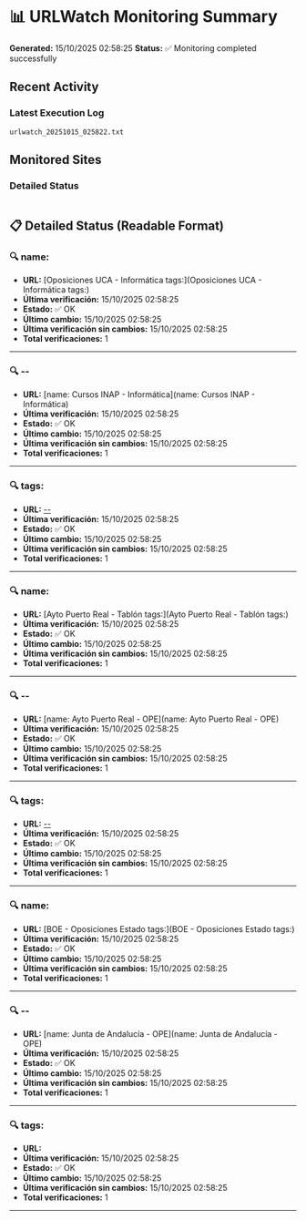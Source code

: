 # 📊 URLWatch Monitoring Summary

**Generated:** 15/10/2025 02:58:25
**Status:** ✅ Monitoring completed successfully

## Recent Activity

### Latest Execution Log
`urlwatch_20251015_025822.txt`

## Monitored Sites

### Detailed Status
```
```

## 📋 Detailed Status (Readable Format)

### 🔍 name:

- **URL:** [Oposiciones UCA - Informática	tags:](Oposiciones UCA - Informática	tags:)
- **Última verificación:** 15/10/2025 02:58:25
- **Estado:** ✅ OK
- **Último cambio:** 15/10/2025 02:58:25
- **Última verificación sin cambios:** 15/10/2025 02:58:25
- **Total verificaciones:** 1

---

### 🔍 --

- **URL:** [name: Cursos INAP - Informática](name: Cursos INAP - Informática)
- **Última verificación:** 15/10/2025 02:58:25
- **Estado:** ✅ OK
- **Último cambio:** 15/10/2025 02:58:25
- **Última verificación sin cambios:** 15/10/2025 02:58:25
- **Total verificaciones:** 1

---

### 🔍 tags:

- **URL:** [--](--)
- **Última verificación:** 15/10/2025 02:58:25
- **Estado:** ✅ OK
- **Último cambio:** 15/10/2025 02:58:25
- **Última verificación sin cambios:** 15/10/2025 02:58:25
- **Total verificaciones:** 1

---

### 🔍 name:

- **URL:** [Ayto Puerto Real - Tablón	tags:](Ayto Puerto Real - Tablón	tags:)
- **Última verificación:** 15/10/2025 02:58:25
- **Estado:** ✅ OK
- **Último cambio:** 15/10/2025 02:58:25
- **Última verificación sin cambios:** 15/10/2025 02:58:25
- **Total verificaciones:** 1

---

### 🔍 --

- **URL:** [name: Ayto Puerto Real - OPE](name: Ayto Puerto Real - OPE)
- **Última verificación:** 15/10/2025 02:58:25
- **Estado:** ✅ OK
- **Último cambio:** 15/10/2025 02:58:25
- **Última verificación sin cambios:** 15/10/2025 02:58:25
- **Total verificaciones:** 1

---

### 🔍 tags:

- **URL:** [--](--)
- **Última verificación:** 15/10/2025 02:58:25
- **Estado:** ✅ OK
- **Último cambio:** 15/10/2025 02:58:25
- **Última verificación sin cambios:** 15/10/2025 02:58:25
- **Total verificaciones:** 1

---

### 🔍 name:

- **URL:** [BOE - Oposiciones Estado	tags:](BOE - Oposiciones Estado	tags:)
- **Última verificación:** 15/10/2025 02:58:25
- **Estado:** ✅ OK
- **Último cambio:** 15/10/2025 02:58:25
- **Última verificación sin cambios:** 15/10/2025 02:58:25
- **Total verificaciones:** 1

---

### 🔍 --

- **URL:** [name: Junta de Andalucía - OPE](name: Junta de Andalucía - OPE)
- **Última verificación:** 15/10/2025 02:58:25
- **Estado:** ✅ OK
- **Último cambio:** 15/10/2025 02:58:25
- **Última verificación sin cambios:** 15/10/2025 02:58:25
- **Total verificaciones:** 1

---

### 🔍 tags:

- **URL:** []()
- **Última verificación:** 15/10/2025 02:58:25
- **Estado:** ✅ OK
- **Último cambio:** 15/10/2025 02:58:25
- **Última verificación sin cambios:** 15/10/2025 02:58:25
- **Total verificaciones:** 1

---

